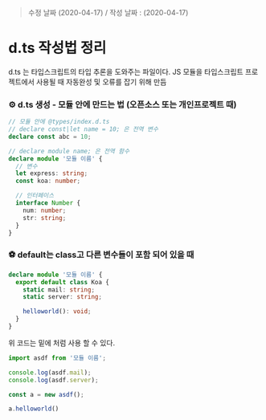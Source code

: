 > 수정 날짜 (2020-04-17) / 작성 날짜 : (2020-04-17)

# d.ts 작성법 정리
d.ts 는 타입스크립트의 타입 추론을 도와주는 파일이다. JS 모듈을 타입스크립트 프로젝트에서 사용될 때
자동완성 및 오류를 잡기 위해 만듬
### ⚙️ d.ts 생성 - 모듈 안에 만드는 법 (오픈소스 또는 개인프로젝트 때)

```ts
// 모듈 안에 @types/index.d.ts
// declare const|let name = 10; 은 전역 변수
declare const abc = 10;

// declare module name; 은 전역 함수
declare module '모듈 이름' { 
  // 변수
  let express: string;
  const koa: number;

  // 인터페이스
  interface Number {
    num: number;
    str: string;
  }
}
```
### ⚽️ default는 class고 다른 변수들이 포함 되어 있을 때

```ts
declare module '모듈 이름' {
  export default class Koa {
    static mail: string;
    static server: string;

    helloworld(): void;
  }
}
```

위 코드는 밑에 처럼 사용 할 수 있다.
```ts
import asdf from '모듈 이름';

console.log(asdf.mail);
console.log(asdf.server);

const a = new asdf();

a.helloworld()
```